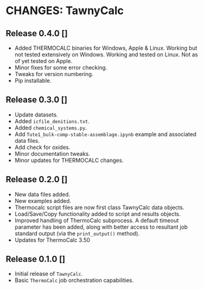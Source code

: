 CHANGES: TawnyCalc
==================

Release 0.4.0 []
----------------
* Added THERMOCALC binaries for Windows, Apple & Linux.
  Working but not tested extensively on Windows.
  Working and tested on Linux. 
  Not as of yet tested on Apple. 
* Minor fixes for some error checking.
* Tweaks for version numbering.
* Pip installable.


Release 0.3.0 []
----------------
* Update datasets.
* Added `icfile_denitions.txt`.
* Added `chemical_systems.py`.
* Add `Tute1_bulk-comp-stable-assemblage.ipynb` example and 
  associated data files.
* Add check for oxides.
* Minor documentation tweaks.
* Minor updates for THERMOCALC changes. 

Release 0.2.0 []
----------------
* New data files added.
* New examples added.
* Thermocalc script files are now first class TawnyCalc
  data objects.
* Load/Save/Copy functionality added to script and results objects.
* Improved handling of ThermoCalc subprocess. A default
  timeout parameter has been added, along with better access
  to resultant job standard output (via the `print_output()` 
  method).
* Updates for ThermoCalc 3.50



Release 0.1.0 []
----------------
* Initial release of `TawnyCalc`.
* Basic `ThermoCalc` job orchestration capabilities. 